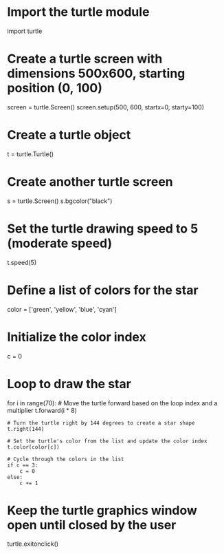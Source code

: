 # Import the turtle module
import turtle

# Create a turtle screen with dimensions 500x600, starting position (0, 100)
screen = turtle.Screen()
screen.setup(500, 600, startx=0, starty=100)

# Create a turtle object
t = turtle.Turtle()

# Create another turtle screen
s = turtle.Screen()
s.bgcolor("black")

# Set the turtle drawing speed to 5 (moderate speed)
t.speed(5)

# Define a list of colors for the star
color = ['green', 'yellow', 'blue', 'cyan']

# Initialize the color index
c = 0

# Loop to draw the star
for i in range(70):
    # Move the turtle forward based on the loop index and a multiplier
    t.forward(i * 8)

    # Turn the turtle right by 144 degrees to create a star shape
    t.right(144)

    # Set the turtle's color from the list and update the color index
    t.color(color[c])

    # Cycle through the colors in the list
    if c == 3:
        c = 0
    else:
        c += 1

# Keep the turtle graphics window open until closed by the user
turtle.exitonclick()
